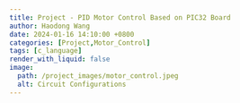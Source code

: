 ```yaml
---
title: Project - PID Motor Control Based on PIC32 Board
author: Haodong Wang
date: 2024-01-16 14:10:00 +0800
categories: [Project,Motor_Control]
tags: [c_language]
render_with_liquid: false
image:
  path: /project_images/motor_control.jpeg
  alt: Circuit Configurations
---
```



